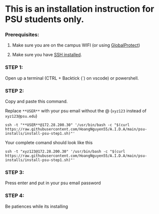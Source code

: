 # This is an installation instruction for PSU students only.

### Prerequisites:
1. Make sure you are on the campus WIFI (or using [GlobalProtect](https://pennstate.service-now.com/sp?id=kb_article_view&sysparm_article=KB0013431))

2. Make sure you have [SSH installed](https://learn.microsoft.com/en-us/windows-server/administration/openssh/openssh_install_firstuse?tabs=gui).

### STEP 1:
Open up a terminal (CTRL + Backtick (`) on vscode) or powershell.

### STEP 2:
Copy and paste this command.

Replace `**USER**` with your psu email without the @ (`xyz123` instead of `xyz123@psu.edu`)

`ssh -t "**USER**@172.28.200.30" '/usr/bin/bash -c "$(curl https://raw.githubusercontent.com/HoangNguyen55/A.I.D.A/main/psu-installs/install-psu-step1.sh)"'`


Your complete comand should look like this

`ssh -t "xyz123@172.28.200.30" '/usr/bin/bash -c "$(curl https://raw.githubusercontent.com/HoangNguyen55/A.I.D.A/main/psu-installs/install-psu-step1.sh)"'`

### STEP 3:
Press enter and put in your psu email password

### STEP 4:
Be patiences while its installing
